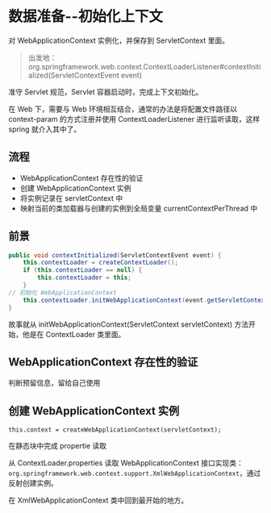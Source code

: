 #   数据准备--初始化上下文

对 WebApplicationContext 实例化，并保存到 ServletContext 里面。

>   出发地：org.springframework.web.context.ContextLoaderListener#contextInitialized(ServletContextEvent event)

准守 Servlet 规范，Servlet 容器启动时，完成上下文初始化。

在 Web 下，需要与 Web 环境相互结合，通常的办法是将配置文件路径以 context-param 的方式注册并使用 ContextLoaderListener 进行监听读取，这样 spring 就介入其中了。

##  流程
-   WebApplicationContext 存在性的验证
-   创建 WebApplicationContext 实例
-   将实例记录在 servletContext 中
-   映射当前的类加载器与创建的实例到全局变量 currentContextPerThread 中

##  前景

```Java
public void contextInitialized(ServletContextEvent event) {
    this.contextLoader = createContextLoader();
    if (this.contextLoader == null) {
        this.contextLoader = this;
    }
// 初始化 WebApplicationContext 
    this.contextLoader.initWebApplicationContext(event.getServletContext());
}
```

故事就从 initWebApplicationContext(ServletContext servletContext) 方法开始，他是在 ContextLoader 类里面。


##  WebApplicationContext 存在性的验证

判断预留信息，留给自己使用

##  创建 WebApplicationContext 实例

`this.context = createWebApplicationContext(servletContext);`

在静态块中完成 propertie 读取

从 ContextLoader.properties 读取 WebApplicationContext 接口实现类：`org.springframework.web.context.support.XmlWebApplicationContext`，通过反射创建实例。

在 XmlWebApplicationContext 类中回到最开始的地方。
